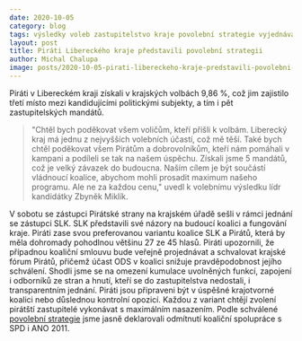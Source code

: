 ```yaml
---
date: 2020-10-05
category: blog
tags: výsledky voleb zastupitelstvo kraje povolební strategie vyjednávání koalice 
layout: post
title: Piráti Libereckého kraje představili povolební strategii
author: Michal Chalupa
image: posts/2020-10-05-pirati-libereckeho-kraje-predstavili-povolebni-strategii.jpg
---
```

Piráti v Libereckém kraji získali v krajských volbách 9,86 %, což jim zajistilo třetí místo mezi kandidujícími politickými subjekty, a tím i pět zastupitelských mandátů. 
 
> "Chtěl bych poděkovat všem voličům, kteří přišli k volbám. Liberecký kraj má jednu z nejvyšších volebních účastí, což mě těší. Také bych chtěl poděkovat všem Pirátům a dobrovolníkům, kteří nám pomáhali v kampani a podíleli se tak na našem úspěchu. Získali jsme 5 mandátů, což je velký závazek do budoucna. Naším cílem je být součástí vládnoucí koalice, abychom mohli prosadit maximum našeho programu. Ale ne za každou cenu," uvedl k volebnímu výsledku lídr kandidátky Zbyněk Miklík.
 
V sobotu se zástupci Pirátské strany na krajském úřadě sešli v rámci jednání se zástupci SLK. SLK představili své názory na budoucí koalici a fungování kraje. Piráti zase svou preferovanou variantu koalice SLK a Pirátů, která by měla dohromady pohodlnou většinu 27 ze 45 hlasů. Piráti upozornili, že případnou koaliční smlouvu bude veřejně projednávat a schvalovat krajské fórum Pirátů, přičemž účast ODS v koalici snižuje pravděpodobnost jejího schválení. Shodli jsme se na omezení kumulace uvolněných funkcí, zapojení i odborníků ze stran a hnutí, kteří se do zastupitelstva nedostali, i transparentním jednání. Piráti jsou připraveni být v úspěšné krajotvorné koalici nebo důslednou kontrolní opozicí. Každou z variant chtějí zvolení pirátští zastupitelé vykonávat s maximálním nasazením. Podle schválené [povolební strategie](/krajske-volby/povolebni-strategie) jsme jasně deklarovali odmítnutí koaliční spolupráce s SPD i ANO 2011.
